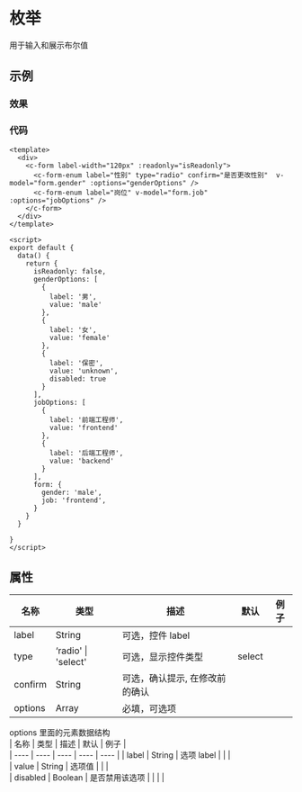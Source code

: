 # 枚举  
用于输入和展示布尔值

## 示例  

### 效果
<Demo>
  <EnumDemo />
</Demo>

### 代码  
```vue
<template>
  <div>
    <c-form label-width="120px" :readonly="isReadonly"> 
      <c-form-enum label="性别" type="radio" confirm="是否更改性别"  v-model="form.gender" :options="genderOptions" />
      <c-form-enum label="岗位" v-model="form.job" :options="jobOptions" />
    </c-form>
  </div>
</template>

<script>
export default {
  data() {
    return {
      isReadonly: false,
      genderOptions: [
        {
          label: '男',
          value: 'male'
        },
        {
          label: '女',
          value: 'female'
        },
        {
          label: '保密',
          value: 'unknown',
          disabled: true
        }
      ],
      jobOptions: [
        {
          label: '前端工程师',
          value: 'frontend'
        },
        {
          label: '后端工程师',
          value: 'backend'
        }
      ],
      form: {
        gender: 'male',
        job: 'frontend',
      }
    }
  }

}
</script>
```

## 属性  
| 名称 | 类型 | 描述 | 默认 |  例子 |  
| ---- | ---- | ---- | ---- | ---- |
| label | String | 可选，控件 label |  | |  
| type | ‘radio' \| 'select' | 可选，显示控件类型 | select | |  
| confirm | String | 可选，确认提示, 在修改前的确认| | |  
| options | Array | 必填，可选项 | | | |  

options 里面的元素数据结构  
| 名称 | 类型 | 描述 | 默认 |  例子 |  
| ---- | ---- | ---- | ---- | ---- |
| label | String | 选项 label |  | |  
| value | String | 选项值 |  | |  
| disabled | Boolean | 是否禁用该选项 | | | |  


<Comment />